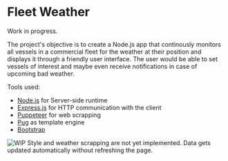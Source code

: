 # Fleet Weather

Work in progress.

The project's objective is to create a Node.js app that continously monitors all vessels in a commercial fleet for the weather at their position and displays it through a friendly user interface. The user would be able to set vessels of interest and maybe even receive notifications in case of upcoming bad weather.

Tools used:

- [Node.js](https://github.com/nodejs) for Server-side runtime
- [Express.js](https://github.com/expressjs/express) for HTTP communication with the client
- [Puppeteer](https://github.com/puppeteer/puppeteer) for web scrapping
- [Pug](https://github.com/pugjs) as template engine
- [Bootstrap](https://github.com/twbs/bootstrap)

![WIP](https://i.imgur.com/nJzY3wi.jpeg)
Style and weather scrapping are not yet implemented. Data gets updated automatically without refreshing the page.
